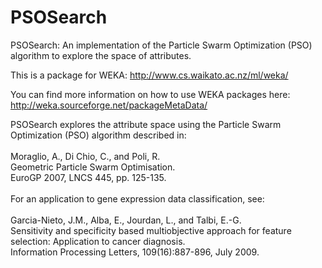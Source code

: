 # PSOSearch
PSOSearch: An implementation of the Particle Swarm Optimization (PSO) algorithm to explore the space of attributes.

This is a package for WEKA:
http://www.cs.waikato.ac.nz/ml/weka/

You can find more information on how to use WEKA packages here:
http://weka.sourceforge.net/packageMetaData/

PSOSearch explores the attribute space using the Particle Swarm Optimization (PSO) algorithm described in:<br/><br/> Moraglio, A., Di Chio, C., and Poli, R. <br/> Geometric Particle Swarm Optimisation. <br/> EuroGP 2007, LNCS 445, pp. 125-135. <br/><br/> For an application to gene expression data classification, see:<br/><br/> Garcia-Nieto, J.M., Alba, E., Jourdan, L., and Talbi, E.-G.<br/>  Sensitivity and specificity based multiobjective approach for feature selection: Application to cancer diagnosis. <br/> Information Processing Letters, 109(16):887-896, July 2009.
